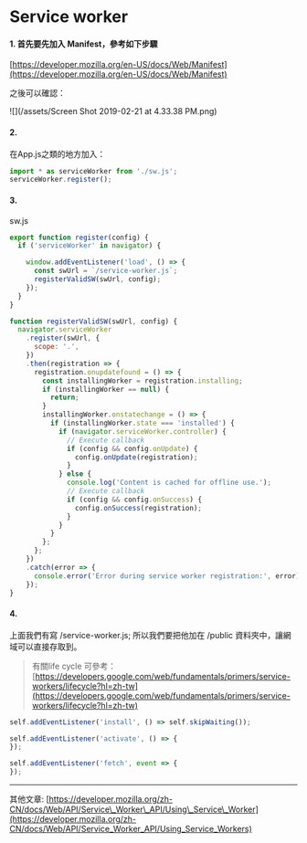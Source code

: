 # Service worker

#### 1. 首先要先加入 Manifest，參考如下步驟

[https://developer.mozilla.org/en-US/docs/Web/Manifest](https://developer.mozilla.org/en-US/docs/Web/Manifest)

之後可以確認：

![](/assets/Screen Shot 2019-02-21 at 4.33.38 PM.png)

#### 2.

在App.js之類的地方加入：

```js
import * as serviceWorker from './sw.js';
serviceWorker.register();
```

#### 3.

sw.js

```js
export function register(config) {
  if ('serviceWorker' in navigator) {

    window.addEventListener('load', () => {
      const swUrl = `/service-worker.js`;
      registerValidSW(swUrl, config);
    });
  }
}

function registerValidSW(swUrl, config) {
  navigator.serviceWorker
    .register(swUrl, {
      scope: '.',
    })
    .then(registration => {
      registration.onupdatefound = () => {
        const installingWorker = registration.installing;
        if (installingWorker == null) {
          return;
        }
        installingWorker.onstatechange = () => {
          if (installingWorker.state === 'installed') {
            if (navigator.serviceWorker.controller) {
              // Execute callback
              if (config && config.onUpdate) {
                config.onUpdate(registration);
              }
            } else {
              console.log('Content is cached for offline use.');
              // Execute callback
              if (config && config.onSuccess) {
                config.onSuccess(registration);
              }
            }
          }
        };
      };
    })
    .catch(error => {
      console.error('Error during service worker registration:', error);
    });
}
```

#### 4.

上面我們有寫 /service-worker.js; 所以我們要把他加在 /public 資料夾中，讓網域可以直接存取到。

> 有關life cycle 可參考：[https://developers.google.com/web/fundamentals/primers/service-workers/lifecycle?hl=zh-tw](https://developers.google.com/web/fundamentals/primers/service-workers/lifecycle?hl=zh-tw)

```js
self.addEventListener('install', () => self.skipWaiting());

self.addEventListener('activate', () => {
});

self.addEventListener('fetch', event => {
});
```

---

其他文章: [https://developer.mozilla.org/zh-CN/docs/Web/API/Service\_Worker\_API/Using\_Service\_Worker](https://developer.mozilla.org/zh-CN/docs/Web/API/Service_Worker_API/Using_Service_Workers)

